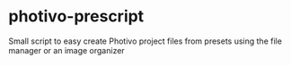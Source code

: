 photivo-prescript
=================

Small script to easy create Photivo project files from presets using the file manager or an image organizer
